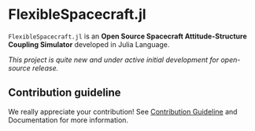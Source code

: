 # FlexibleSpacecraft.jl

`FlexibleSpacecraft.jl` is an **Open Source Spacecraft Attitude-Structure Coupling Simulator** developed in Julia Language.

*This project is quite new and under active initial development for open-source release.*

## Contribution guideline

We really appreciate your contribution! See [Contribution Guideline](./github/CONTRIBUTING.md) and Documentation for more information.